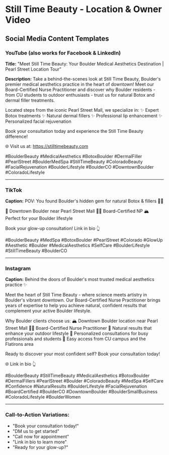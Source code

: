 # Still Time Beauty - Location & Owner Video
## Social Media Content Templates

### YouTube (also works for Facebook & LinkedIn)
**Title:** "Meet Still Time Beauty: Your Boulder Medical Aesthetics Destination | Pearl Street Location Tour"

**Description:**
Take a behind-the-scenes look at Still Time Beauty, Boulder's premier medical aesthetics practice in the heart of downtown! Meet our Board-Certified Nurse Practitioner and discover why Boulder residents - from CU students to outdoor enthusiasts - trust us for natural Botox and dermal filler treatments.

Located steps from the iconic Pearl Street Mall, we specialize in:
✨ Expert Botox treatments
✨ Natural dermal fillers
✨ Professional lip enhancement
✨ Personalized facial rejuvenation

Book your consultation today and experience the Still Time Beauty difference!

🌐 Visit us at: https://stilltimebeauty.com

#BoulderBeauty #MedicalAesthetics #BotoxBoulder #DermalFiller #PearlStreet #BoulderMedSpa #StillTimeBeauty #ColoradoBeauty #FacialRejuvenation #BoulderLifestyle #BoulderCO #DowntownBoulder #ColoradoLifestyle

---

### TikTok
**Caption:**
POV: You found Boulder's hidden gem for natural Botox & fillers 💎✨

📍 Downtown Boulder near Pearl Street Mall
👩‍⚕️ Board-Certified NP
🏔️ Perfect for your Boulder lifestyle

Book your glow-up consultation! Link in bio 👆

#BoulderBeauty #MedSpa #BotoxBoulder #PearlStreet #Colorado #GlowUp #Aesthetic #Boulder #MedicalAesthetics #SelfCare #BoulderLifestyle #StillTimeBeauty #BoulderCO

---

### Instagram
**Caption:**
Behind the doors of Boulder's most trusted medical aesthetics practice ✨

Meet the heart of Still Time Beauty - where science meets artistry in Boulder's vibrant downtown. Our Board-Certified Nurse Practitioner brings years of expertise to help you achieve natural, confident results that complement your active Boulder lifestyle.

Why Boulder clients choose us:
🏔️ Downtown Boulder location near Pearl Street Mall
👩‍⚕️ Board-Certified Nurse Practitioner
💫 Natural results that enhance your outdoor lifestyle
🤝 Personalized consultations for busy professionals and students
📍 Easy access from CU campus and the Flatirons area

Ready to discover your most confident self? Book your consultation today!

🌐 Link in bio 👆

#BoulderBeauty #StillTimeBeauty #MedicalAesthetics #BotoxBoulder #DermalFillers #PearlStreet #Boulder #ColoradoBeauty #MedSpa #SelfCare #Confidence #NaturalResults #BoulderLifestyle #FacialRejuvenation #BoardCertified #BoulderCO #DowntownBoulder #BoulderSmallBusiness #ColoradoLifestyle #BoulderWomen

---

### Call-to-Action Variations:
- "Book your consultation today!"
- "DM us to get started"
- "Call now for appointment"
- "Link in bio to learn more"
- "Ready for your glow-up?"